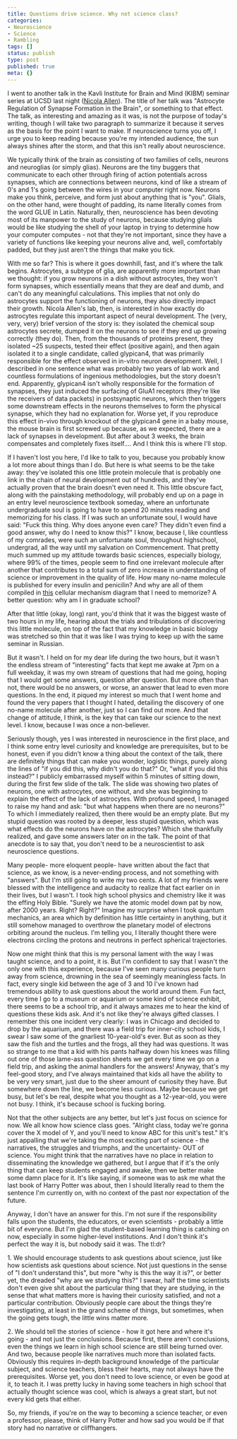 ```yaml
---
title: Questions drive science. Why not science class?
categories:
- Neuroscience
- Science
- Rambling
tags: []
status: publish
type: post
published: true
meta: {}
---
```


I went to another talk in the Kavli Institute for Brain and Mind (KIBM)
seminar series at UCSD last night ([Nicola
Allen](http://www.salk.edu/faculty/allen.html)). The title of her talk was
"Astrocyte Regulation of Synapse Formation in the Brain", or something to that
effect. The talk, as interesting and amazing as it was, is not the purpose of
today's writing, though I will take two paragraph to summarize it because it
serves as the basis for the point I want to make. If neuroscience turns you
off, I urge you to keep reading because you're my intended audience, the sun
always shines after the storm, and that this isn't really about neuroscience.

We typically think of the brain as consisting of two families of cells,
neurons and neuroglias (or simply glias). Neurons are the tiny buggers that
communicate to each other through firing of action potentials across synapses,
which are connections between neurons, kind of like a stream of 0's and 1's
going between the wires in your computer right now. Neurons make you think,
perceive, and form just about anything that is "you". Glials, on the other
hand, were thought of padding, its name literally comes from the word GLUE in
Latin. Naturally, then, neuroscience has been devoting most of its manpower to
the study of neurons, because studying glials would be like studying the shell
of your laptop in trying to determine how your computer computes - not that
they're not important, since they have a variety of functions like keeping
your neurons alive and, well, comfortably padded, but they just aren't the
things that make you tick.

With me so far? This is where it goes downhill, fast, and it's where the talk
begins. Astrocytes, a subtype of glia, are apparently more important than we
thought: if you grow neurons in a dish without astrocytes, they won't form
synapses, which essentially means that they are deaf and dumb, and can't do
any meaningful calculations. This implies that not only do astrocytes support
the functioning of neurons, they also directly impact their growth. Nicola
Allen's lab, then, is interested in how exactly do astrocytes regulate this
important aspect of neural development. The (very, very, very) brief version
of the story is: they isolated the chemical soup astrocytes secrete, dumped it
on the neurons to see if they end up growing correctly (they do). Then, from
the thousands of proteins present, they isolated ~25 suspects, tested their
effect (positive again), and then again isolated it to a single candidate,
called glypican4, that was primarily responsible for the effect observed in
in-vitro neuron development. Well, I described in one sentence what was
probably two years of lab work and countless formulations of ingenious
methodologies, but the story doesn't end. Apparently, glypican4 isn't wholly
responsible for the formation of synapses, they just induced the surfacing of
GluA1 receptors (they're like the receivers of data packets) in postsynaptic
neurons, which then triggers some downstream effects in the neurons themselves
to form the physical synapse, which they had no explanation for. Worse yet, if
you reproduce this effect in-vivo through knockout of the glypican4 gene in a
baby mouse, the mouse brain is first screwed up because, as we expected, there
are a lack of synapses in development. But after about 3 weeks, the brain
compensates and completely fixes itself.... And I think this is where I'll
stop.

If I haven't lost you here, I'd like to talk to you, because you probably know
a lot more about things than I do. But here is what seems to be the take away:
they've isolated this one little protein molecule that is probably one link in
the chain of neural development out of hundreds, and they've actually proven
that the brain doesn't even need it. This little obscure fact, along with the
painstaking methodology, will probably end up on a page in an entry level
neuroscience textbook someday, where an unfortunate undergraduate soul is
going to have to spend 20 minutes reading and memorizing for his class. If I
was such an unfortunate soul, I would have said: "Fuck this thing. Why does
anyone even care? They didn't even find a good answer, why do I need to know
this?" I know, because I, like countless of my comrades, were such an
unfortunate soul, throughout highschool, undergrad, all the way until my
salvation on Commencement. That pretty much summed up my attitude towards
basic sciences, especially biology, where 99% of the times, people seem to
find one irrelevant molecule after another that contributes to a total sum of
zero increase in understanding of science or improvement in the quality of
life. How many no-name molecule is published for every insulin and penicilin?
And why are all of them compiled in
[this](http://www.uz.zgora.pl/~jleluk/animacje/show_thumbnails.pl2_files/pathway-2b.png)
cellular mechanism diagram that I need to memorize? A better question: why am
I in graduate school?

After that little (okay, long) rant, you'd think that it was the biggest waste
of two hours in my life, hearing about the trials and tribulations of
discovering this little molecule, on top of the fact that my knowledge in
basic biology was stretched so thin that it was like I was trying to keep up
with the same seminar in Russian.

But it wasn't. I held on for my dear life during the two hours, but it wasn't
the endless stream of "interesting" facts that kept me awake at 7pm on a full
weekday, it was my own stream of questions that had me going, hoping that I
would get some answers, question after question. But more often than not,
there would be no answers, or worse, an answer that lead to even more
questions. In the end, it piqued my interest so much that I went home and
found the very papers that I thought I hated, detailing the discovery of one
no-name molecule after another, just so I can find out more. And that change
of attitude, I think, is the key that can take our science to the next level.
I know, because I was once a non-believer.

Seriously though, yes I was interested in neuroscience in the first place, and
I think some entry level curiosity and knowledge are prerequisites, but to be
honest, even if you didn't know a thing about the context of the talk, there
are definitely things that can make you wonder, logistic things, purely along
the lines of "if you did this, why didn't you do that?" Or, "what if you did
this instead?" I publicly embarrassed myself within 5 minutes of sitting down,
during the first few slide of the talk. The slide was showing two plates of
neurons, one with astrocytes, one without, and she was beginning to explain
the effect of the lack of astrocytes. With profound speed, I managed to raise
my hand and ask: "but what happens when there are no neurons?" To which I
immediately realized, then there would be an empty plate. But my stupid
question was rooted by a deeper, less stupid question, which was what effects
do the neurons have on the astrocytes? Which she thankfully realized, and gave
some answers later on in the talk. The point of that anecdote is to say that,
you don't need to be a neuroscientist to ask neuroscience questions.

Many people- more eloquent people- have written about the fact that science,
as we know, is a never-ending process, and not something with "answers". But
I'm still going to write my two cents. A lot of my friends were blessed with
the intelligence and audacity to realize that fact earlier on in their lives,
but I wasn't. I took high school physics and chemistry like it was the effing
Holy Bible. "Surely we have the atomic model down pat by now, after 2000
years. Right? Right?" Imagine my surprise when I took quantum mechanics, an
area which by definition has little certainty in anything, but it still
somehow managed to overthrow the planetary model of electrons orbiting around
the nucleus. I'm telling you, I literally thought there were electrons
circling the protons and neutrons in perfect spherical trajectories.

Now one might think that this is my personal lament with the way I was taught
science, and to a point, it is. But I'm confident to say that I wasn't the
only one with this experience, because I've seen many curious people turn away
from science, drowning in the sea of seemingly meaningless facts. In fact,
every single kid between the age of 3 and 10 I've known had tremendous ability
to ask questions about the world around them. Fun fact, every time I go to a
museum or aquarium or some kind of science exhibit, there seems to be a school
trip, and it always amazes me to hear the kind of questions these kids ask.
And it's not like they're always gifted classes. I remember this one incident
very clearly: I was in Chicago and decided to drop by the aquarium, and there
was a field trip for inner-city school kids, I swear I saw some of the
gnarliest 10-year-old's ever. But as soon as they saw the fish and the turtles
and the frogs, all they had was questions. It was so strange to me that a kid
with his pants halfway down his knees was filling out one of those lame-ass
question sheets we get every time we go on a field trip, and asking the animal
handlers for the answers! Anyway, that's my feel-good story, and I've always
maintained that kids all have the ability to be very very smart, just due to
the sheer amount of curiosity they have. But somewhere down the line, we
become less curious. Maybe because we get busy, but let's be real, despite
what you thought as a 12-year-old, you were not busy. I think, it's because
school is fucking boring.

Not that the other subjects are any better, but let's just focus on science
for now. We all know how science class goes. "Alright class, today we're gonna
cover the X model of Y, and you'll need to know ABC for this unit's test."
It's just appalling that we're taking the most exciting part of science - the
narratives, the struggles and triumphs, and the uncertainty- OUT of science.
You might think that the narratives have no place in relation to disseminating
the knowledge we gathered, but I argue that if it's the only thing that can
keep students engaged and awake, then we better make some damn place for it.
It's like saying, if someone was to ask me what the last book of Harry Potter
was about, then I should literally read to them the sentence I'm currently on,
with no context of the past nor expectation of the future.

Anyway, I don't have an answer for this. I'm not sure if the responsibility
falls upon the students, the educators, or even scientists - probably a little
bit of everyone. But I'm glad the student-based learning thing is catching on
now, especially in some higher-level institutions. And I don't think it's
perfect the way it is, but nobody said it was. The tl:dr?

1\. We should encourage students to ask questions about science, just like how
scientists ask questions about science. Not just questions in the sense of "I
don't understand this", but more "why is this the way it is?", or better yet,
the dreaded "why are we studying this?" I swear, half the time scientists
don't even give shit about the particular thing that they are studying, in the
sense that what matters more is having their curiosity satisfied, and not a
particular contribution. Obviously people care about the things they're
investigating, at least in the grand scheme of things, but sometimes, when the
going gets tough, the little wins matter more.

2\. We should tell the stories of science - how it got here and where it's
going - and not just the conclusions. Because first, there aren't conclusions,
even the things we learn in high school science are still being turned over.
And two, because people like narratives much more than isolated facts.
Obviously this requires in-depth background knowledge of the particular
subject, and science teachers, bless their hearts, may not always have the
prerequisites. Worse yet, you don't need to love science, or even be good at
it, to teach it. I was pretty lucky in having some teachers in high school
that actually thought science was cool, which is always a great start, but not
every kid gets that either.

So, my friends, if you're on the way to becoming a science teacher, or even a
professor, please, think of Harry Potter and how sad you would be if that
story had no narrative or cliffhangers.

